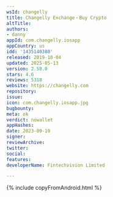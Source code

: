 ```yaml
---
wsId: changelly
title: Changelly Exchange・Buy Crypto
altTitle: 
authors:
- danny
appId: com.changelly.iosapp
appCountry: us
idd: '1435140380'
released: 2019-10-04
updated: 2025-05-13
version: 2.58.0
stars: 4.6
reviews: 5318
website: https://changelly.com
repository: 
issue: 
icon: com.changelly.iosapp.jpg
bugbounty: 
meta: ok
verdict: nowallet
appHashes: 
date: 2023-09-19
signer: 
reviewArchive: 
twitter: 
social: 
features: 
developerName: Fintechvision Limited

---
```


{% include copyFromAndroid.html %}